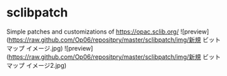 # sclibpatch
Simple patches and customizations of https://opac.sclib.org/
![preview](https://raw.github.com/Op06/repositpry/master/sclibpatch/img/新規 ビットマップ イメージ.jpg)
![preview](https://raw.github.com/Op06/repositpry/master/sclibpatch/img/新規 ビットマップ イメージ2.jpg)
